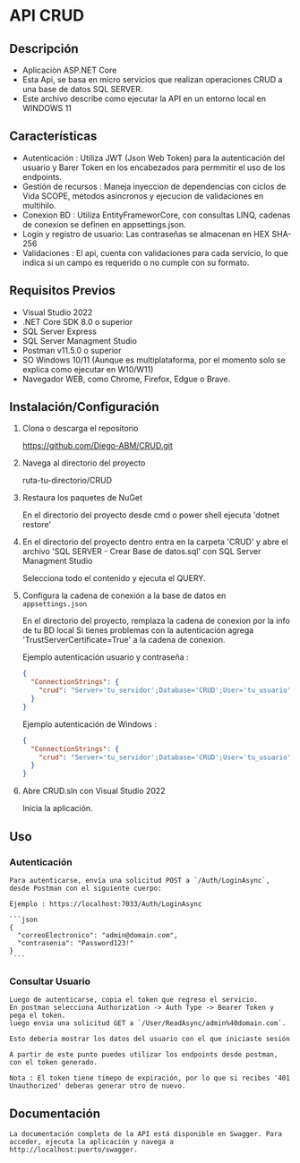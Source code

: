 # API CRUD

## Descripción

- Aplicaciòn ASP.NET Core
- Esta Api, se basa en micro servicios que realizan operaciones CRUD a una base de datos SQL SERVER.
- Este archivo describe como ejecutar la API en un entorno local en WINDOWS 11

## Características

- Autenticación : Utiliza JWT (Json Web Token) para la autenticación del usuario y Barer Token en los encabezados para permmitir el uso de los endpoints.
- Gestión de recursos : Maneja inyeccion de dependencias con ciclos de Vida SCOPE, metodos asincronos y ejecucion de validaciones en multihilo.
- Conexion BD : Utiliza EntityFrameworCore, con consultas LINQ, cadenas de conexion se definen en appsettings.json.
- Login y registro de usuario: Las contraseñas se almacenan en HEX SHA-256 
- Validaciones : El api, cuenta con validaciones para cada servicio, lo que indica si un campo es requerido o no cumple con su formato.


## Requisitos Previos 

- Visual Studio 2022
- .NET Core SDK 8.0 o superior
- SQL Server Express
- SQL Server Managment Studio
- Postman v11.5.0 o superior
- SO Windows 10/11 (Aunque es multiplataforma, por el momento solo se explica como ejecutar en W10/W11)
- Navegador WEB, como Chrome, Firefox, Edgue o Brave.

## Instalación/Configuración

1. Clona o descarga el repositorio

    https://github.com/Diego-ABM/CRUD.git

2. Navega al directorio del proyecto

    ruta-tu-directorio/CRUD

3.  Restaura los paquetes de NuGet

    En el directorio del proyecto desde cmd o power shell ejecuta 'dotnet restore'

4. En el directorio del proyecto dentro entra en la carpeta 'CRUD' y abre el archivo 'SQL SERVER - Crear Base de datos.sql' con SQL Server Managment Studio
    
    Selecciona todo el contenido y ejecuta el QUERY.

4. Configura la cadena de conexión a la base de datos en `appsettings.json`

   En el directorio del proyecto, remplaza la cadena de conexion por la info de tu BD local
   Si tienes problemas con la autenticación agrega 'TrustServerCertificate=True' a la cadena de conexion.

   Ejemplo autenticación usuario y contraseña :
    ```json
    {
      "ConnectionStrings": {
        "crud": "Server='tu_servidor';Database='CRUD';User='tu_usuario';Password='tu_contraseña';"
      }
    }
    ```

    Ejemplo autenticación de Windows :
    ```json
    {
      "ConnectionStrings": {
        "crud": "Server='tu_servidor';Database='CRUD';User='tu_usuario';TrustServerCertificate=True;Trusted_Connection=True;"
      }
    }
    ```

5. Abre CRUD.sln con Visual Studio 2022
    
    Inicia la aplicación.

## Uso

### Autenticación

    Para autenticarse, envía una solicitud POST a `/Auth/LoginAsync`, desde Postman con el siguiente cuerpo:

    Ejemplo : https://localhost:7033/Auth/LoginAsync
    
    ```json
    {
      "correoElectronico": "admin@domain.com",
      "contrasenia": "Password123!"
    }
     ```
### Consultar Usuario

    Luego de autenticarse, copia el token que regreso el servicio.
    En postman selecciona Authorization -> Auth Type -> Bearer Token y pega el token.
    luego envia una solicitud GET a `/User/ReadAsync/admin%40domain.com`.

    Esto deberia mostrar los datos del usuario con el que iniciaste sesión

    A partir de este punto puedes utilizar los endpoints desde postman, con el token generado.

    Nota : El token tiene timepo de expiración, por lo que si recibes '401 Unauthorized' deberas generar otro de nuevo.

## Documentación
    La documentación completa de la API está disponible en Swagger. Para acceder, ejecuta la aplicación y navega a http://localhost:puerto/swagger.
